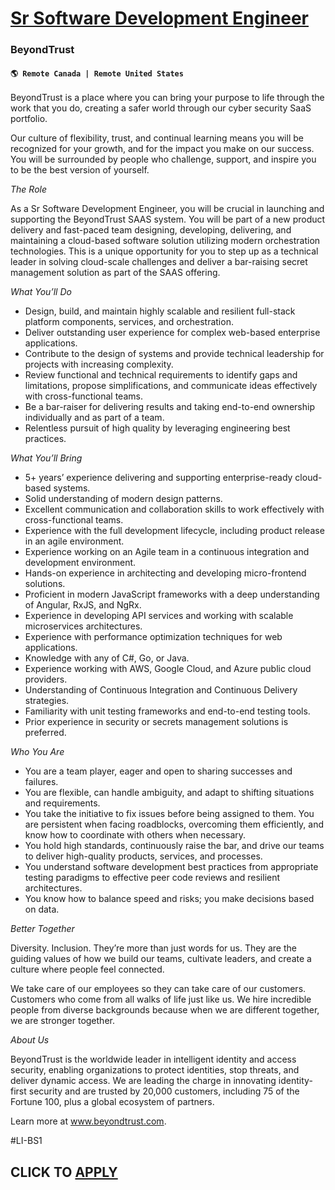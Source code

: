 # [Sr Software Development Engineer](https://www.remotewlb.com/apply/sr-software-development-engineer-115290)  
### BeyondTrust  
#### `🌎 Remote Canada | Remote United States `  

BeyondTrust is a place where you can bring your purpose to life through the work that you do, creating a safer world through our cyber security SaaS portfolio.

Our culture of flexibility, trust, and continual learning means you will be recognized for your growth, and for the impact you make on our success. You will be surrounded by people who challenge, support, and inspire you to be the best version of yourself.

_The Role_

As a Sr Software Development Engineer, you will be crucial in launching and supporting the BeyondTrust SAAS system. You will be part of a new product delivery and fast-paced team designing, developing, delivering, and maintaining a cloud-based software solution utilizing modern orchestration technologies. This is a unique opportunity for you to step up as a technical leader in solving cloud-scale challenges and deliver a bar-raising secret management solution as part of the SAAS offering.

_What You’ll Do_

  * Design, build, and maintain highly scalable and resilient full-stack platform components, services, and orchestration.
  * Deliver outstanding user experience for complex web-based enterprise applications.
  * Contribute to the design of systems and provide technical leadership for projects with increasing complexity.
  * Review functional and technical requirements to identify gaps and limitations, propose simplifications, and communicate ideas effectively with cross-functional teams. 
  * Be a bar-raiser for delivering results and taking end-to-end ownership individually and as part of a team. 
  * Relentless pursuit of high quality by leveraging engineering best practices. 

_What You’ll Bring_

  * 5+ years’ experience delivering and supporting enterprise-ready cloud-based systems.
  * Solid understanding of modern design patterns.
  * Excellent communication and collaboration skills to work effectively with cross-functional teams.
  * Experience with the full development lifecycle, including product release in an agile environment.
  * Experience working on an Agile team in a continuous integration and development environment.
  * Hands-on experience in architecting and developing micro-frontend solutions.
  * Proficient in modern JavaScript frameworks with a deep understanding of Angular, RxJS, and NgRx.
  * Experience in developing API services and working with scalable microservices architectures.
  * Experience with performance optimization techniques for web applications.
  * Knowledge with any of C#, Go, or Java. 
  * Experience working with AWS, Google Cloud, and Azure public cloud providers.
  * Understanding of Continuous Integration and Continuous Delivery strategies.
  * Familiarity with unit testing frameworks and end-to-end testing tools.
  * Prior experience in security or secrets management solutions is preferred.

_Who You Are_

  * You are a team player, eager and open to sharing successes and failures. 
  * You are flexible, can handle ambiguity, and adapt to shifting situations and requirements. 
  * You take the initiative to fix issues before being assigned to them. You are persistent when facing roadblocks, overcoming them efficiently, and know how to coordinate with others when necessary.
  * You hold high standards, continuously raise the bar, and drive our teams to deliver high-quality products, services, and processes.
  * You understand software development best practices from appropriate testing paradigms to effective peer code reviews and resilient architectures.
  * You know how to balance speed and risks; you make decisions based on data. 

_Better Together_

Diversity. Inclusion. They’re more than just words for us. They are the guiding values of how we build our teams, cultivate leaders, and create a culture where people feel connected.

We take care of our employees so they can take care of our customers. Customers who come from all walks of life just like us. We hire incredible people from diverse backgrounds because when we are different together, we are stronger together.

_About Us_

BeyondTrust is the worldwide leader in intelligent identity and access security, enabling organizations to protect identities, stop threats, and deliver dynamic access. We are leading the charge in innovating identity-first security and are trusted by 20,000 customers, including 75 of the Fortune 100, plus a global ecosystem of partners.

Learn more at www.beyondtrust.com.

#LI-BS1

  
## CLICK TO [APPLY](https://www.remotewlb.com/apply/sr-software-development-engineer-115290)

